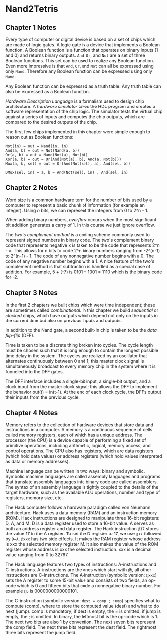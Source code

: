 # Nand2Tetris

## Chapter 1 Notes

Every type of computer or digital device is based on a set of chips which are made of logic gates. A logic gate is a device that implements a Boolean function. A Boolean function is a function that operates on binary inputs (1 and 0) and returns binary outputs. `And`, `Or`, and `Not` are a set of three Boolean functions. This set can be used to realize any Boolean function. Even more impressive is that `And`, `Or`, and `Not` can all be expressed using only `Nand`. Therefore any Boolean function can be expressed using only `Nand`.

Any Boolean function can be expressed as a truth table. Any truth table can also be expressed as a Boolean function.

*Hardware Description Language* is a formalism used to design chip architecture. A *hardware simulator* takes the HDL program and creates a software representation of the chip logic. The simulator tests the virtual chip against a series of inputs and computes the chip outputs, which are compared to the desired outputs of the chip.

The first few chips implemented in this chapter were simple enough to reason out as Boolean functions:
```
Not(in) = out = Nand(in, in)
And(a, b) = out = Not(Nand(a, b))
Or(a, b) = out = Nand(Not(a), Not(b))
Xor(a, b) = out = Or(And(Not(a), b), And(a, Not(b)))
Mux(a, b, sel) = out = Or(And(Not(sel), a), And(sel, b))

DMux(sel, in) = a, b = And(Not(sel), in) , And(sel, in)
```

## Chapter 2 Notes

Word size is a common hardware term for the number of bits used by a computer to represent a basic chunk of information (for example an integer). Using *n* bits, we can represent the integers from 0 to 2^n - 1.

When adding binary numbers, *overflow* occurs when the most significant bit addition generates a carry of 1. In this course we just ignore overflow.

The *two's complement method* is a coding scheme commonly used to represent signed numbers in binary code. The two's complement binary code that represents negative x is taken to be the code that represents 2^n - x. This allows for n bits to code 2^n binary numbers ranging from -2^(n-1) to 2^(n-1) - 1. The code of any nonnegative number begins with a 0. The code of any negative number begins with a 1. A nice feature of the two's complement method is that subtraction is handled as a special case of addition. For example, 5 + (-7) is 0101 + 1001 = 1110 which is the binary code for -2.

## Chapter 3 Notes

In the first 2 chapters we built chips which were time independent; these are sometimes called *combinational*. In this chapter we build *sequential* or *clocked* chips, which have outputs which depend not only on the inputs in the current time but also on previous inputs and outputs. 

In addition to the Nand gate, a second built-in chip is taken to be the *data flip-flip* (DFF).

Time is taken to be a discrete thing broken into cycles. The cycle length must be chosen such that it is long enough to contain the longest possible time delay in the system. The cycles are realized by an oscillator that alternates continuously between 0 and 1; this master clock signal is simultaneously broadcast to every memory chip in the system where it is funneled into the DFF gates.

The DFF interface includes a single-bit input, a single-bit output, and a clock input from the master clock signal; this allows the DFF to implement the behavior out(t) = in(t-1). At the end of each clock cycle, the DFFs output their inputs from the previous cycle.

## Chapter 4 Notes

Memory refers to the collection of hardware devices that store data and instructions in a computer. A memory is a continuous sequence of cells called memory registers, each of which has a unique address. The processor (the CPU) is a device capable of performing a fixed set of primitive operations, including arithmetic, logical, memory access, and control operations. The CPU also has registers, which are data registers (which hold data values) or address registers (which hold values interpreted as data or memory addresses).

Machine language can be written in two ways: binary and symbolic. Symbolic machine languages are called assembly languages and programs that translate assembly languages into binary code are called assemblers.  The syntax of an assembly language is tightly coupled to the details of the target hardware, such as the available ALU operations, number and type of registers, memory size, etc. 

The Hack computer follows a hardware paradigm called von Neumann architecture. Hack uses a data memory (RAM) and an instruction memory (ROM). Hack instructions are designed to manipulate three 16-bit registers: D, A, and M. D is a data register used to store a 16-bit value. A serves as both an address register and data register. The Hack instruction `@17` stores the value 17 in the A register. To set the D register to 17, we use `@17` followed by `D=A`. `@xxx` has two side effects. It makes the RAM register whose address is xxx the selected memory register M. It also makes the value of the ROM register whose address is xxx the selected instruction. xxx is a decimal value ranging from 0 to 32767.

The Hack language features two types of instructions: A-instructions and C-instructions. A-instructions are the ones which start with @, all other instructions are C-instructions. The A-instruction (symbolic version: `@xxx`) sets the A register to some 15-bit value and consists of two fields, an op-code which is 0 and fifteen bits that code a nonnegative binary number. For example `@5` is 0000000000000101.

The C-instruction (symbolic version: `dest = comp ; jump`) specifies what to compute (comp), where to store the computed value (dest) and what to do next (jump). comp is mandatory; if dest is empty, the = is omitted; if jump is empty, the ; is omitted. In binary, the leftmost bit is the op-code which is 1. The next two bits are also 1 by convention. The next seven bits represent the comp field. The next three bits represent the dest field. The rightmost three bits represent the jump field. 